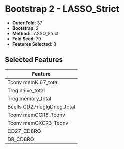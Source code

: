# Bootstrap 2 - LASSO_Strict

- **Outer Fold**: 37
- **Bootstrap**: 2
- **Method**: LASSO_Strict
- **Fold Seed**: 79
- **Features Selected**: 8

## Selected Features

| Feature |
|---------|
| Tconv memKi67_total |
| Treg naive_total |
| Treg memory_total |
| Bcells CD27negIgDneg_total |
| Tconv memCCR6_Tconv |
| Tconv memCXCR3_Tconv |
| CD27_CD8RO |
| DR_CD8RO |
